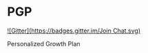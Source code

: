 PGP
===
[![Gitter](https://badges.gitter.im/Join Chat.svg)](https://gitter.im/codefellows/PGP-Web-App?utm_source=badge&utm_medium=badge&utm_campaign=pr-badge&utm_content=badge)

Personalized Growth Plan
